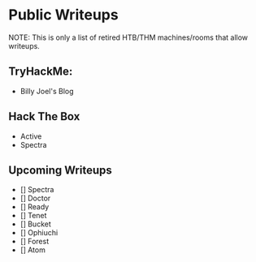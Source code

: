 # Public Writeups
NOTE: This is only a list of retired HTB/THM machines/rooms that allow writeups.  

## TryHackMe:  
* Billy Joel's Blog  

## Hack The Box  
* Active  
* Spectra 

## Upcoming Writeups 

- [] Spectra
- [] Doctor
- [] Ready
- [] Tenet
- [] Bucket
- [] Ophiuchi
- [] Forest
- [] Atom


